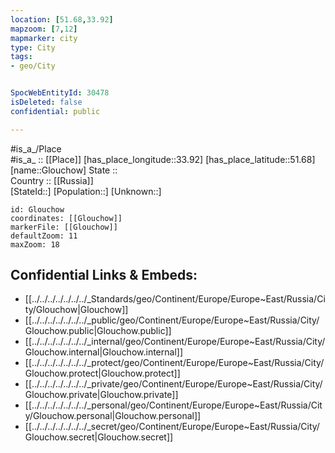 ```yaml
---
location: [51.68,33.92] 
mapzoom: [7,12] 
mapmarker: city 
type: City
tags:
- geo/City


SpocWebEntityId: 30478
isDeleted: false
confidential: public

---
```

#is_a_/Place  
#is_a_ :: [[Place]] 
[has_place_longitude::33.92] 
[has_place_latitude::51.68] 
[name::Glouchow] 
State ::  
Country :: [[Russia]]  
[StateId::] 
[Population::] 
[Unknown::] 


```leaflet
id: Glouchow
coordinates: [[Glouchow]] 
markerFile: [[Glouchow]] 
defaultZoom: 11 
maxZoom: 18
```


## Confidential Links & Embeds: 
- [[../../../../../../../_Standards/geo/Continent/Europe/Europe~East/Russia/City/Glouchow|Glouchow]] 
- [[../../../../../../../_public/geo/Continent/Europe/Europe~East/Russia/City/Glouchow.public|Glouchow.public]] 
- [[../../../../../../../_internal/geo/Continent/Europe/Europe~East/Russia/City/Glouchow.internal|Glouchow.internal]] 
- [[../../../../../../../_protect/geo/Continent/Europe/Europe~East/Russia/City/Glouchow.protect|Glouchow.protect]] 
- [[../../../../../../../_private/geo/Continent/Europe/Europe~East/Russia/City/Glouchow.private|Glouchow.private]] 
- [[../../../../../../../_personal/geo/Continent/Europe/Europe~East/Russia/City/Glouchow.personal|Glouchow.personal]] 
- [[../../../../../../../_secret/geo/Continent/Europe/Europe~East/Russia/City/Glouchow.secret|Glouchow.secret]] 
